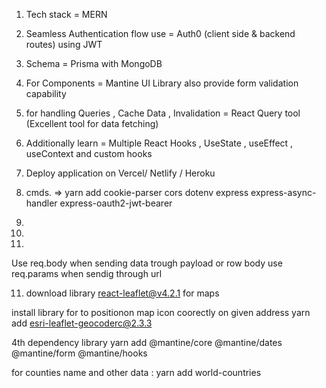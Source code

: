 

1. Tech stack  = MERN 
2. Seamless Authentication flow use = Auth0 (client side & backend routes) using JWT

3. Schema = Prisma with MongoDB

4. For Components =  Mantine UI Library also provide form validation capability

5. for handling Queries , Cache Data , Invalidation = React Query tool (Excellent tool for data fetching)

6. Additionally learn = Multiple React Hooks , UseState , useEffect ,  useContext and custom hooks

7. Deploy application on Vercel/ Netlify / Heroku 
  
8. cmds. =>  yarn add cookie-parser cors dotenv express express-async-handler express-oauth2-jwt-bearer

9. 

10.

11. 


  Use req.body when sending data trough payload or row body 
     use req.params when sendig through url 
    


11. download library react-leaflet@v4.2.1 for maps

  install library for to positionon map icon coorectly on given address
  yarn add esri-leaflet-geocoderc@2.3.3


  4th dependency library
  yarn add @mantine/core @mantine/dates @mantine/form @mantine/hooks


  for counties name and other data :  yarn add world-countries